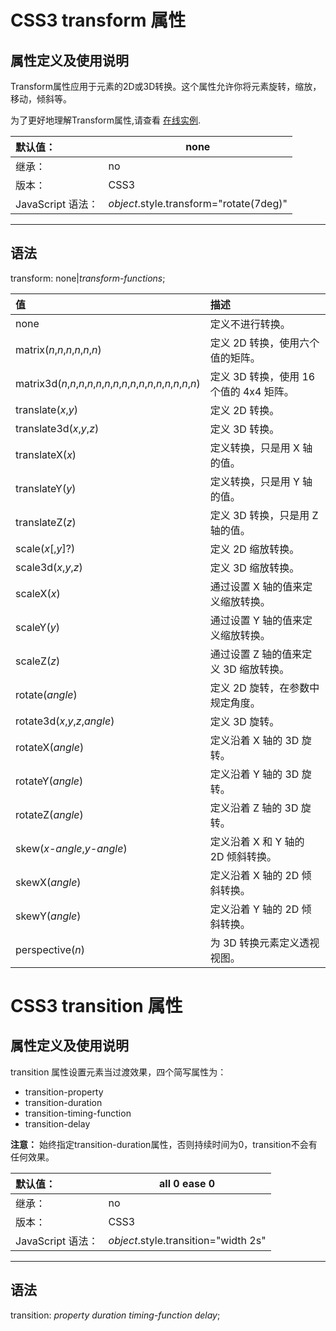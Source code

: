 # CSS3 transform 属性

## 属性定义及使用说明

Transform属性应用于元素的2D或3D转换。这个属性允许你将元素旋转，缩放，移动，倾斜等。

为了更好地理解Transform属性,请查看 [在线实例](https://www.runoob.com/try/try.php?filename=trycss3_transform_inuse).

| 默认值：          | none                                    |
| :---------------- | --------------------------------------- |
| 继承：            | no                                      |
| 版本：            | CSS3                                    |
| JavaScript 语法： | *object*.style.transform="rotate(7deg)" |



------

## 语法

transform: none|*transform-functions*;



| 值                                                           | 描述                                    |
| :----------------------------------------------------------- | :-------------------------------------- |
| none                                                         | 定义不进行转换。                        |
| matrix(*n*,*n*,*n*,*n*,*n*,*n*)                              | 定义 2D 转换，使用六个值的矩阵。        |
| matrix3d(*n*,*n*,*n*,*n*,*n*,*n*,*n*,*n*,*n*,*n*,*n*,*n*,*n*,*n*,*n*,*n*) | 定义 3D 转换，使用 16 个值的 4x4 矩阵。 |
| translate(*x*,*y*)                                           | 定义 2D 转换。                          |
| translate3d(*x*,*y*,*z*)                                     | 定义 3D 转换。                          |
| translateX(*x*)                                              | 定义转换，只是用 X 轴的值。             |
| translateY(*y*)                                              | 定义转换，只是用 Y 轴的值。             |
| translateZ(*z*)                                              | 定义 3D 转换，只是用 Z 轴的值。         |
| scale(*x*[,*y*]?)                                            | 定义 2D 缩放转换。                      |
| scale3d(*x*,*y*,*z*)                                         | 定义 3D 缩放转换。                      |
| scaleX(*x*)                                                  | 通过设置 X 轴的值来定义缩放转换。       |
| scaleY(*y*)                                                  | 通过设置 Y 轴的值来定义缩放转换。       |
| scaleZ(*z*)                                                  | 通过设置 Z 轴的值来定义 3D 缩放转换。   |
| rotate(*angle*)                                              | 定义 2D 旋转，在参数中规定角度。        |
| rotate3d(*x*,*y*,*z*,*angle*)                                | 定义 3D 旋转。                          |
| rotateX(*angle*)                                             | 定义沿着 X 轴的 3D 旋转。               |
| rotateY(*angle*)                                             | 定义沿着 Y 轴的 3D 旋转。               |
| rotateZ(*angle*)                                             | 定义沿着 Z 轴的 3D 旋转。               |
| skew(*x-angle*,*y-angle*)                                    | 定义沿着 X 和 Y 轴的 2D 倾斜转换。      |
| skewX(*angle*)                                               | 定义沿着 X 轴的 2D 倾斜转换。           |
| skewY(*angle*)                                               | 定义沿着 Y 轴的 2D 倾斜转换。           |
| perspective(*n*)                                             | 为 3D 转换元素定义透视视图。            |





# CSS3 transition 属性

## 属性定义及使用说明

transition 属性设置元素当过渡效果，四个简写属性为：

- transition-property
- transition-duration
- transition-timing-function
- transition-delay

**注意：** 始终指定transition-duration属性，否则持续时间为0，transition不会有任何效果。

| 默认值：          | all 0 ease 0                         |
| :---------------- | ------------------------------------ |
| 继承：            | no                                   |
| 版本：            | CSS3                                 |
| JavaScript 语法： | *object*.style.transition="width 2s" |



------

## 语法

transition: *property duration timing-function delay*;